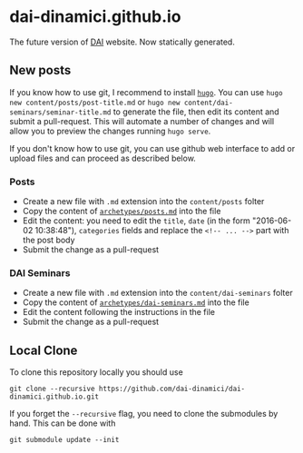 # dai-dinamici.github.io
The future version of [DAI](https://dinamici.org) website. Now statically generated.

## New posts

If you know how to use git, I recommend to install [`hugo`](https://gohugo.io/).
You can use `hugo new content/posts/post-title.md` or `hugo new content/dai-seminars/seminar-title.md` to generate the file, then edit its content and submit a pull-request.
This will automate a number of changes and will allow you to preview the changes running `hugo serve`.

If you don't know how to use git, you can use github web interface to add or upload files and can proceed as described below.

### Posts

- Create a new file with `.md` extension into the `content/posts` folter
- Copy the content of [`archetypes/posts.md`](https://github.com/dai-dinamici/dai-dinamici.github.io/raw/main/archetypes/posts.md) into the file
- Edit the content: you need to edit the `title`, `date` (in the form "2016-06-02 10:38:48"), `categories` fields and replace the `<!-- ... -->` part with the post body
- Submit the change as a pull-request

### DAI Seminars

- Create a new file with `.md` extension into the `content/dai-seminars` folter
- Copy the content of [`archetypes/dai-seminars.md`](https://github.com/dai-dinamici/dai-dinamici.github.io/raw/main/archetypes/dai-seminars.md) into the file
- Edit the content following the instructions in the file
- Submit the change as a pull-request

## Local Clone

To clone this repository locally you should use
```
git clone --recursive https://github.com/dai-dinamici/dai-dinamici.github.io.git
```

If you forget the `--recursive` flag, you need to clone the submodules by hand. This can be done with
```
git submodule update --init
```
